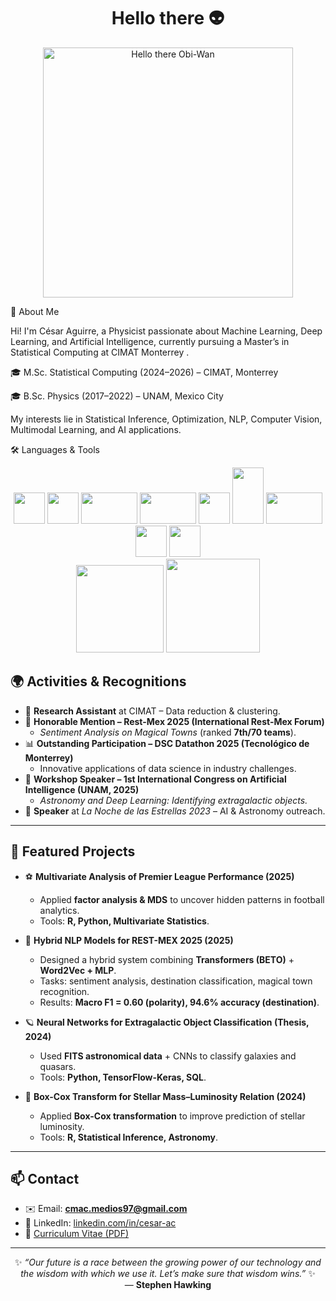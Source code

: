 <h1 align="center">Hello there 👽</h1>

<p align="center">
  <img src="https://media1.tenor.com/m/0Akz_GWDQyQAAAAd/star-wars-hello-there.gif" alt="Hello there Obi-Wan" width="400"/>
</p>


👋 About Me

Hi! I'm César Aguirre, a Physicist passionate about Machine Learning, Deep Learning, and Artificial Intelligence, currently pursuing a Master’s in Statistical Computing at CIMAT Monterrey
.

🎓 M.Sc. Statistical Computing (2024–2026) – CIMAT, Monterrey

🎓 B.Sc. Physics (2017–2022) – UNAM, Mexico City

My interests lie in Statistical Inference, Optimization, NLP, Computer Vision, Multimodal Learning, and AI applications.


🛠️ Languages & Tools
<p align="center">
  <img src="https://cdn.jsdelivr.net/gh/devicons/devicon/icons/python/python-original.svg" width="50" height="50"/>
  <img src="https://cdn.jsdelivr.net/gh/devicons/devicon/icons/r/r-original.svg" width="50" height="50"/>
  <img src="https://cdn.jsdelivr.net/gh/devicons/devicon/icons/cplusplus/cplusplus-original.svg" width="90" height="50"/>
  <img src="https://upload.wikimedia.org/wikipedia/commons/thumb/d/d7/Sql_data_base_with_logo.svg/1920px-Sql_data_base_with_logo.svg.png" width="90" height="50"/>
  <img src="https://cdn.jsdelivr.net/gh/devicons/devicon/icons/tensorflow/tensorflow-original.svg" width="50" height="50"/>
  <img src="https://cdn.jsdelivr.net/gh/devicons/devicon/icons/pytorch/pytorch-original.svg" width="50" height="90"/>
  <img src="https://upload.wikimedia.org/wikipedia/commons/0/05/Scikit_learn_logo_small.svg" width="90" height="50"/>
  <img src="https://huggingface.co/front/assets/huggingface_logo-noborder.svg" width="50" height="50"/>
  <img src="https://upload.wikimedia.org/wikipedia/commons/thumb/b/b2/SCIPY_2.svg/1024px-SCIPY_2.svg.png" width="50" height="50"/>
  <br> 
  <img src="https://upload.wikimedia.org/wikipedia/commons/e/eb/OpenMP_logo.png" width="140" height="140"/>
  <img src="https://upload.wikimedia.org/wikipedia/commons/thumb/a/a4/NVIDIA_logo.svg/1920px-NVIDIA_logo.svg.png" width="150" height="150"/>
</p>

## 🌍 Activities & Recognitions  

- 🔬 **Research Assistant** at CIMAT – Data reduction & clustering.  
- 🏅 **Honorable Mention – Rest-Mex 2025 (International Rest-Mex Forum)**  
  - *Sentiment Analysis on Magical Towns* (ranked **7th/70 teams**).  
- 📊 **Outstanding Participation – DSC Datathon 2025 (Tecnológico de Monterrey)**  
  - Innovative applications of data science in industry challenges.  
- 🧭 **Workshop Speaker – 1st International Congress on Artificial Intelligence (UNAM, 2025)**  
  - *Astronomy and Deep Learning: Identifying extragalactic objects.*
- 🎤 **Speaker** at *La Noche de las Estrellas 2023* – AI & Astronomy outreach. 

---

## 🚀 Featured Projects  

- ⚽ **Multivariate Analysis of Premier League Performance (2025)**  
  - Applied **factor analysis & MDS** to uncover hidden patterns in football analytics.  
  - Tools: **R, Python, Multivariate Statistics**.  

- 🤖 **Hybrid NLP Models for REST-MEX 2025 (2025)**  
  - Designed a hybrid system combining **Transformers (BETO)** + **Word2Vec + MLP**.  
  - Tasks: sentiment analysis, destination classification, magical town recognition.  
  - Results: **Macro F1 = 0.60 (polarity), 94.6% accuracy (destination)**.  

- 🪐 **Neural Networks for Extragalactic Object Classification (Thesis, 2024)**  
  - Used **FITS astronomical data** + CNNs to classify galaxies and quasars.  
  - Tools: **Python, TensorFlow-Keras, SQL**.  

- 🌟 **Box-Cox Transform for Stellar Mass–Luminosity Relation (2024)**  
  - Applied **Box-Cox transformation** to improve prediction of stellar luminosity.  
  - Tools: **R, Statistical Inference, Astronomy**.  

---

## 📫 Contact  

- ✉️ Email: **[cmac.medios97@gmail.com](mailto:cesar.aguirre@cimat.mx)**  
- 💼 LinkedIn: [linkedin.com/in/cesar-ac](https://www.linkedin.com/in/cesar-ac)  
- 📄 [Curriculum Vitae (PDF)](https://github.com/CesarArcano97/CV/blob/main/CV_Corto_CMAC.pdf)  

---

<p align="center">
✨ <i>“Our future is a race between the growing power of our technology and the wisdom with which we use it. Let’s make sure that wisdom wins.”</i> ✨  
<br>— <b>Stephen Hawking</b>
</p>



<!--
**CesarArcano97/CesarArcano97** is a ✨ _special_ ✨ repository because its `README.md` (this file) appears on your GitHub profile.

Here are some ideas to get you started:

- 🔭 I’m currently working on ...
- 🌱 I’m currently learning ...
- 👯 I’m looking to collaborate on ...
- 🤔 I’m looking for help with ...
- 💬 Ask me about ...
- 📫 How to reach me: ...
- 😄 Pronouns: ...
- ⚡ Fun fact: ...
-->
